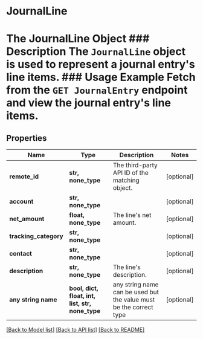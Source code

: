 # JournalLine

# The JournalLine Object ### Description The `JournalLine` object is used to represent a journal entry's line items.  ### Usage Example Fetch from the `GET JournalEntry` endpoint and view the journal entry's line items.

## Properties
Name | Type | Description | Notes
------------ | ------------- | ------------- | -------------
**remote_id** | **str, none_type** | The third-party API ID of the matching object. | [optional] 
**account** | **str, none_type** |  | [optional] 
**net_amount** | **float, none_type** | The line&#39;s net amount. | [optional] 
**tracking_category** | **str, none_type** |  | [optional] 
**contact** | **str, none_type** |  | [optional] 
**description** | **str, none_type** | The line&#39;s description. | [optional] 
**any string name** | **bool, dict, float, int, list, str, none_type** | any string name can be used but the value must be the correct type | [optional]

[[Back to Model list]](../README.md#documentation-for-models) [[Back to API list]](../README.md#documentation-for-api-endpoints) [[Back to README]](../README.md)


